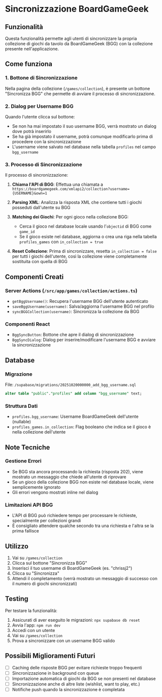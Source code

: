 # Sincronizzazione BoardGameGeek

## Funzionalità

Questa funzionalità permette agli utenti di sincronizzare la propria collezione di giochi da tavolo da BoardGameGeek (BGG) con la collezione presente nell'applicazione.

## Come funziona

### 1. Bottone di Sincronizzazione

Nella pagina della collezione (`/games/collection`), è presente un bottone "Sincronizza BGG" che permette di avviare il processo di sincronizzazione.

### 2. Dialog per Username BGG

Quando l'utente clicca sul bottone:

- Se non ha mai impostato il suo username BGG, verrà mostrato un dialog dove potrà inserirlo
- Se ha già impostato il username, potrà comunque modificarlo prima di procedere con la sincronizzazione
- L'username viene salvato nel database nella tabella `profiles` nel campo `bgg_username`

### 3. Processo di Sincronizzazione

Il processo di sincronizzazione:

1. **Chiama l'API di BGG**: Effettua una chiamata a `https://boardgamegeek.com/xmlapi2/collection?username={USERNAME}&own=1`
2. **Parsing XML**: Analizza la risposta XML che contiene tutti i giochi posseduti dall'utente su BGG

3. **Matching dei Giochi**: Per ogni gioco nella collezione BGG:

   - Cerca il gioco nel database locale usando l'`objectid` di BGG come `game_id`
   - Se il gioco esiste nel database, aggiorna o crea una riga nella tabella `profiles_games` con `in_collection = true`

4. **Reset Collezione**: Prima di sincronizzare, resetta `in_collection = false` per tutti i giochi dell'utente, così la collezione viene completamente sostituita con quella di BGG

## Componenti Creati

### Server Actions (`/src/app/games/collection/actions.ts`)

- `getBggUsername()`: Recupera l'username BGG dell'utente autenticato
- `saveBggUsername(username)`: Salva/aggiorna l'username BGG nel profilo
- `syncBGGCollection(username)`: Sincronizza la collezione da BGG

### Componenti React

- `BggSyncButton`: Bottone che apre il dialog di sincronizzazione
- `BggSyncDialog`: Dialog per inserire/modificare l'username BGG e avviare la sincronizzazione

## Database

### Migrazione

File: `/supabase/migrations/20251020000000_add_bgg_username.sql`

```sql
alter table "public"."profiles" add column "bgg_username" text;
```

### Struttura Dati

- `profiles.bgg_username`: Username BoardGameGeek dell'utente (nullable)
- `profiles_games.in_collection`: Flag booleano che indica se il gioco è nella collezione dell'utente

## Note Tecniche

### Gestione Errori

- Se BGG sta ancora processando la richiesta (risposta 202), viene mostrato un messaggio che chiede all'utente di riprovare
- Se un gioco della collezione BGG non esiste nel database locale, viene semplicemente ignorato
- Gli errori vengono mostrati inline nel dialog

### Limitazioni API BGG

- L'API di BGG può richiedere tempo per processare le richieste, specialmente per collezioni grandi
- È consigliato attendere qualche secondo tra una richiesta e l'altra se la prima fallisce

## Utilizzo

1. Vai su `/games/collection`
2. Clicca sul bottone "Sincronizza BGG"
3. Inserisci il tuo username di BoardGameGeek (es. "chrissj2")
4. Clicca su "Sincronizza"
5. Attendi il completamento (verrà mostrato un messaggio di successo con il numero di giochi sincronizzati)

## Testing

Per testare la funzionalità:

1. Assicurati di aver eseguito le migrazioni: `npx supabase db reset`
2. Avvia l'app: `npm run dev`
3. Accedi con un utente
4. Vai su `/games/collection`
5. Prova a sincronizzare con un username BGG valido

## Possibili Miglioramenti Futuri

- [ ] Caching delle risposte BGG per evitare richieste troppo frequenti
- [ ] Sincronizzazione in background con queue
- [ ] Importazione automatica di giochi da BGG se non presenti nel database
- [ ] Sincronizzazione anche di altre liste (wishlist, want to play, etc.)
- [ ] Notifiche push quando la sincronizzazione è completata
